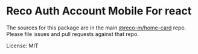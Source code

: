 Reco Auth Account Mobile For react
=======

The sources for this package are in the main [@reco-m/home-card](http://192.168.1.247/summary/framework%2FRECO8.Mobile.git) repo. Please file issues and pull requests against that repo.

License: MIT
